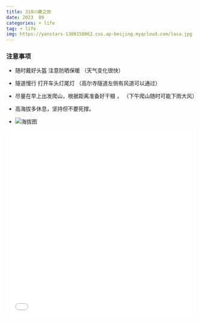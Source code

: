 ```yaml
---
title: 318川藏之旅
date: 2023  09
categories: + life
tag: + life
img: https://yanstars-1300150062.cos.ap-beijing.myqcloud.com/lasa.jpg
---
```


### 注意事项

- 随时戴好头盔 注意防晒保暖 （天气变化很快）
- 隧道慢行 打开车头灯尾灯 （高尔寺隧道左侧有风道可以通过）
- 尽量在早上出发爬山，根据距离准备好干粮 ， （下午爬山随时可能下雨大风）
- 高海拔多休息，坚持但不要死撑。

- ![海拔图](https://yanstars-1300150062.cos.ap-beijing.myqcloud.com/haiba.jpg)

<iframe  width="100%" height="500" src="//player.bilibili.com/player.html?aid=274726909&bvid=BV1qF411Z7qm&cid=1231741464&page=1" scrolling="no" border="0" frameborder="no" framespacing="0" allowfullscreen="true"> </iframe>
